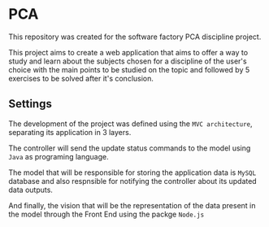 # PCA
This repository was created for the software factory PCA discipline project.

This project aims to create a web application that aims to offer a way to study and learn about the subjects chosen for a discipline of the user's choice with the main points to be studied on the topic and followed by 5 exercises to be solved after it's conclusion.


## Settings
The development of the project was defined using the ```MVC architecture```, separating its application in 3 layers.

The controller will send the update status commands to the model using ```Java``` as programing language.

The model that will be responsible for storing the application data is ```MySQL``` database and also respnsible for notifying the controller about its updated data outputs.

And finally, the vision that will be the representation of the data present in the model through the Front End using the packge ```Node.js```